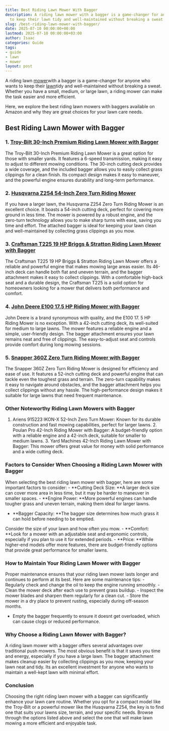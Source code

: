```yaml
---
title: Best Riding Lawn Mower With Bagger
description: A riding lawn mower with a bagger is a game-changer for anyone who wants
  to keep their lawn tidy and well-maintained without breaking a sweat.
slug: /best-riding-lawn-mower-with-bagger/
date: 2025-07-10 00:00:00+00:00
lastmod: 2025-07-10 00:00:00+03:00
author: Isaac
categories: Guide
tags:
- guide
- lawn
- mower
layout: post
---
```

A riding lawn [mower](https://pestpolicy.com/best-ride-on-mower-for-steep-slopes/)with a bagger is a game-changer for anyone who wants to keep their [lawn](https://pestpolicy.com/best-riding-lawn-mower-for-2-acres/)tidy and well-maintained without breaking a sweat. Whether you have a small, medium, or large lawn, a riding mower can make the task easier and more efficient.

Here, we explore the best riding lawn mowers with baggers available on Amazon and why they are great choices for your lawn care needs.

##  Best Riding Lawn Mower with Bagger

### 1. [Troy-Bilt 30-Inch Premium Riding Lawn Mower with Bagger](https://www.amazon.com/dp/B07YN33QDN?tag=p-policy-20)

The Troy-Bilt 30-Inch Premium Riding Lawn Mower is a great option for those with smaller yards. It features a 6-speed transmission, making it easy to adjust to different mowing conditions. The 30-inch cutting deck provides a wide coverage, and the included bagger allows you to easily collect grass clippings for a clean finish. Its compact design makes it easy to maneuver, and the powerful engine ensures durability and long-term performance.

### 2. [Husqvarna Z254 54-Inch Zero Turn Riding Mower](https://www.amazon.com/dp/B07W8GNR7G?tag=p-policy-20)

If you have a larger lawn, the Husqvarna Z254 Zero Turn Riding Mower is an excellent choice. It boasts a 54-inch cutting deck, perfect for covering more ground in less time. The mower is powered by a robust engine, and the zero-turn technology allows you to make sharp turns with ease, saving you time and effort. The attached bagger is ideal for keeping your lawn clean and well-maintained by collecting grass clippings as you mow.

### 3. [Craftsman T225 19 HP Briggs & Stratton Riding Lawn Mower with Bagger](https://www.amazon.com/dp/B08BLGWQ8F?tag=p-policy-20)

The Craftsman T225 19 HP Briggs & Stratton Riding Lawn Mower offers a reliable and powerful engine that makes mowing large areas easier. Its 46-inch deck can handle both flat and uneven terrain, and the bagger attachment makes it easy to collect clippings. With a comfortable high-back seat and a durable design, the Craftsman T225 is a solid option for homeowners looking for a mower that delivers both performance and comfort.

### 4. [John Deere E100 17.5 HP Riding Mower with Bagger](https://www.amazon.com/dp/B07HNX73L4?tag=p-policy-20)

John Deere is a brand synonymous with quality, and the E100 17. 5 HP Riding Mower is no exception. With a 42-inch cutting deck, its well-suited for medium to large lawns. The mower features a reliable engine and a simple, user-friendly design. The bagger attachment ensures your lawn remains neat and free of clippings. The easy-to-adjust seat and controls provide comfort during long mowing sessions.

### 5. [Snapper 360Z Zero Turn Riding Mower with Bagger](https://www.amazon.com/dp/B06ZY7DFG9?tag=p-policy-20)

The Snapper 360Z Zero Turn Riding Mower is designed for efficiency and ease of use. It features a 52-inch cutting deck and powerful engine that can tackle even the toughest grass and terrain. The zero-turn capability makes it easy to navigate around obstacles, and the bagger attachment helps you collect clippings without any hassle. The high-performance design makes it suitable for large lawns that need frequent maintenance.

###  Other Noteworthy Riding Lawn Mowers with Bagger

1. Ariens 915223 IKON-X 52-Inch Zero Turn Mower: Known for its durable construction and fast mowing capabilities, perfect for larger lawns. 2. Poulan Pro 42-Inch Riding Mower with Bagger: A budget-friendly option with a reliable engine and a 42-inch deck, suitable for smaller to medium lawns. 3. Yard Machines 42-Inch Riding Lawn Mower with Bagger: This mower offers great value for money with solid performance and a wide cutting deck.

###  Factors to Consider When Choosing a Riding Lawn Mower with Bagger

When selecting the best riding lawn mower with bagger, here are some important factors to consider: - **Cutting Deck Size: **A larger deck size can cover more area in less time, but it may be harder to maneuver in smaller spaces. - **Engine Power: **More powerful engines can handle tougher grass and uneven terrain, making them ideal for larger lawns.

- **Bagger Capacity: **The bagger size determines how much grass it can hold before needing to be emptied.

Consider the size of your lawn and how often you mow. - **Comfort: **Look for a mower with an adjustable seat and ergonomic controls, especially if you plan to use it for extended periods. - **Price: **While higher-end models offer more features, there are budget-friendly options that provide great performance for smaller lawns.

###  How to Maintain Your Riding Lawn Mower with Bagger

Proper maintenance ensures that your riding lawn mower lasts longer and continues to perform at its best. Here are some maintenance tips: - Regularly check and change the oil to keep the engine running smoothly. - Clean the mower deck after each use to prevent grass buildup. - Inspect the mower blades and sharpen them regularly for a clean cut. - Store the mower in a dry place to prevent rusting, especially during off-season months.

- Empty the bagger frequently to ensure it doesnt get overloaded, which can cause clogs or reduced performance.

###  Why Choose a Riding Lawn Mower with Bagger?

A riding lawn mower with a bagger offers several advantages over traditional push mowers. The most obvious benefit is that it saves you time and energy, especially if you have a large lawn. The bagger attachment makes cleanup easier by collecting clippings as you mow, keeping your lawn neat and tidy. Its an excellent investment for anyone who wants to maintain a well-kept lawn with minimal effort.

###  Conclusion

Choosing the right riding lawn mower with a bagger can significantly enhance your lawn care routine. Whether you opt for a compact model like the Troy-Bilt or a powerful mower like the Husqvarna Z254, the key is to find one that suits your lawns size, terrain, and your specific needs. Browse through the options listed above and select the one that will make lawn mowing a more efficient and enjoyable task.